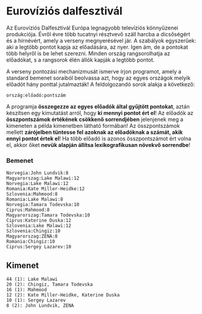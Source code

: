# Eurovíziós dalfesztivál

Az Eurovíziós Dalfesztivál Európa legnagyobb televíziós könnyűzenei produkciója. Évről évre több tucatnyi résztvevő száll harcba a dicsőségért és a hírnévért, amely a verseny megnyerésével jár. A szabályok egyszerűek: aki a legtöbb pontot kapja az előadására, az nyer. Igen ám, de a pontokat több helyről is be lehet szerezni. Minden ország rangsorolhatja az előadókat, s a rangsorok élén állók kapják a legtöbb pontot.

A verseny pontozási mechanizmusát ismerve írjon programot, amely a standard bemenet soraiból beolvassa azt, hogy az egyes országok melyik előadót hány ponttal jutalmazták! A feldolgozandó sorok alakja a következő:

`ország:előadó:pontszám`

A programja **összegezze az egyes előadók által gyűjtött pontokat**, aztán készítsen egy kimutatást arról, hogy **ki mennyi pontot ért el**! Az előadók az **összpontszámok értékének csökkenő sorrendjében** jelenjenek meg a kimeneten a példa kimenetben látható formában! 
Az összpontszámok mellett **zárójelben tüntesse fel azoknak az előadóknak a számát, akik ennyi pontot értek el**! Ha több előadó is azonos összpontszámot ért volna el, akkor őket **nevük alapján állítsa lexikografikusan növekvő sorrendbe**! 

### Bemenet
```
Norvegia:John Lundvik:8
Magyarorszag:Lake Malawi:12
Norvegia:Lake Malawi:12
Romania:Kate Miller-Heidke:12
Szlovenia:Mahmood:8
Romania:Lake Malawi:8
Norvegia:Tamara Todevska:10
Ciprus:Mahmood:8
Magyarorszag:Tamara Todevska:10
Ciprus:Katerine Duska:12
Szlovenia:Lake Malawi:12
Szlovenia:Chingiz:10
Magyarorszag:ZENA:8
Romania:Chingiz:10
Ciprus:Sergey Lazarev:10
```

## Kimenet
```
44 (1): Lake Malawi
20 (2): Chingiz, Tamara Todevska
16 (1): Mahmood
12 (2): Kate Miller-Heidke, Katerine Duska
10 (1): Sergey Lazarev
8 (2): John Lundvik, ZENA
```